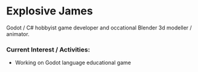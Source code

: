 # Explosive James

Godot / C# hobbyist game developer and occational Blender 3d modeller / animator.  

### Current Interest / Activities:

* Working on Godot language educational game
